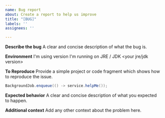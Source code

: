 ```yaml
---
name: Bug report
about: Create a report to help us improve
title: "[BUG]"
labels: ''
assignees: ''

---
```


**Describe the bug**
A clear and concise description of what the bug is.

**Environment**
I'm using version <your JobRunr version>
I'm running on JRE / JDK <your jre/jdk version> 

**To Reproduce**
Provide a simple project or code fragment which shows how to reproduce the issue.
```java
BackgroundJob.enqueue(() -> service.helpMe());
```

**Expected behavior**
A clear and concise description of what you expected to happen.

**Additional context**
Add any other context about the problem here.
